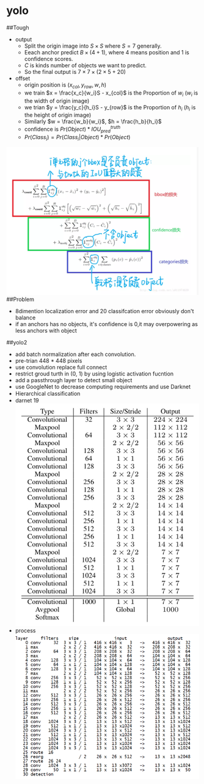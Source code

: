 # yolo
##Tough
- output
  + Split the origin image into $S \times S$ where $S=7$ generally. 
  + Eeach anchor predict $B \times (4 + 1)$, where 4 means position and 1 is confidence scores.
  + $C$ is kinds number of objects we want to predict.
  + So the final output is $7 \times 7 \times (2 \times  5 + 20)$
- offset
  + origin position is $(x_{col}, y_{row}, w, h)$
  + we train $x = \frac{x_c}{w_i}S - x_{col}$ is the Proportion of $w_i$ ($w_i$ is the width of origin image)
  + we trian $y = \frac{y_c}{h_i}S - y_{row}$ is the Proportion of $h_i$ ($h_i$ is the height of origin image)
  + Similarly $w = \frac{w_b}{w_i}$, $h = \frac{h_b}{h_i}$
  + confidence is $Pr(Object) * IOU_{pred}^{truth}$
  + $Pr(Class_i) = Pr(Class_i|Object) * Pr(Object)$

![](1.3.3.1.png)
##Problem
+ 8dimention localization error and 20 classifcation error obviously don't balance
+ if an anchors has no objects, it's confidence is 0,it may overpowering as less anchors with object

##yolo2
+ add batch normalization after each convolution.
+ pre-trian 448 * 448 pixels
+ use convolution replace full connect
+ restrict groud turth in (0, 1) by using logistic activation fucntion
+ add a passthrough layer to detect small object
+ use GoogleNet to decrease computing requirements and use Darknet
+ Hierarchical classiﬁcation
+ darnet 19
![dartnet-19](1.3.3.2.png)
+ process
![procress](1.3.3.3.png)
